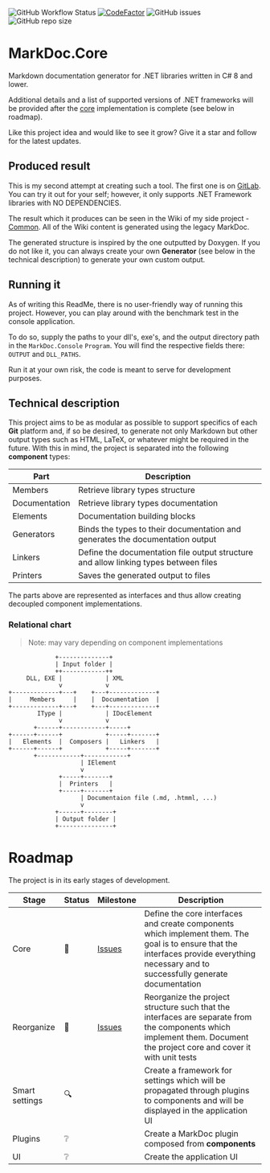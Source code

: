 ![GitHub Workflow Status](https://img.shields.io/github/workflow/status/hailstorm75/MarkDoc.Core/.NET%20Core) [![CodeFactor](https://www.codefactor.io/repository/github/hailstorm75/markdoc.core/badge)](https://www.codefactor.io/repository/github/hailstorm75/markdoc.core) ![GitHub issues](https://img.shields.io/github/issues/hailstorm75/MarkDoc.Core) ![GitHub repo size](https://img.shields.io/github/repo-size/hailstorm75/MarkDoc.Core)

# MarkDoc.Core
Markdown documentation generator for .NET libraries written in C# 8 and lower.

Additional details and a list of supported versions of .NET frameworks will be provided after the [core](https://github.com/hailstorm75/MarkDoc.Core/milestone/1) implementation is complete (see below in roadmap).

Like this project idea and would like to see it grow? Give it a star and follow for the latest updates.

## Produced result

This is my second attempt at creating such a tool. The first one is on [GitLab](https://gitlab.com/hailstorm75/markdoc). You can try it out for your self; however, it only supports .NET Framework libraries with NO DEPENDENCIES.

The result which it produces can be seen in the Wiki of my side project - [Common](https://gitlab.com/hailstorm75/Common/-/wikis/home). All of the Wiki content is generated using the legacy MarkDoc.

The generated structure is inspired by the one outputted by Doxygen. If you do not like it, you can always create your own **Generator** (see below in the technical description) to generate your own custom output.

## Running it

As of writing this ReadMe, there is no user-friendly way of running this project. However, you can play around with the benchmark test in the console application.

To do so, supply the paths to your dll's, exe's, and the output directory path in the `MarkDoc.Console` `Program`. You will find the respective fields there: `OUTPUT` and `DLL_PATHS`.

Run it at your own risk, the code is meant to serve for development purposes.

## Technical description

This project aims to be as modular as possible to support specifics of each **Git** platform and, if so be desired, to generate not only Markdown but other output types such as HTML, LaTeX, or whatever might be required in the future.
With this in mind, the project is separated into the following **component** types:

| Part | Description |
| ---- | ----------- |
| Members | Retrieve library types structure |
| Documentation | Retrieve library types documentation |
| Elements | Documentation building blocks |
| Generators | Binds the types to their documentation and generates the documentation output |
| Linkers | Define the documentation file output structure and allow linking types between files |
| Printers | Saves the generated output to files |

The parts above are represented as interfaces and thus allow creating decoupled component implementations.

### Relational chart

> Note: may vary depending on component implementations

```
             +--------------+
             | Input folder |
             ++------------++
     DLL, EXE |            | XML
              v            v
+-------------+---+    +---+-------------+
|     Members     |    |  Documentation  |
+-------------+---+    +---+-------------+
        IType |            | IDocElement
              v            v
       +------+------------+-----+
+------+------+            +-----+-------+
|   Elements  |  Composers |   Linkers   |
+------+------+            +-----+-------+
       +------------+------------+
                    | IElement
                    v
              +-----+-------+
              |  Printers   |
              +-----+-------+
                    | Documentaion file (.md, .htmml, ...)
                    v
             +------+--------+
             | Output folder |
             +---------------+

```

# Roadmap

The project is in its early stages of development.

| Stage | Status   | Milestone | Description |
| ----- | -------- | --------- | ----------- |
| Core  | :hammer: | [Issues](https://github.com/hailstorm75/MarkDoc.Core/milestone/1) | Define the core interfaces and create components which implement them. The goal is to ensure that the interfaces provide everything necessary and to successfully generate documentation |
| Reorganize | :hammer: | [Issues](https://github.com/hailstorm75/MarkDoc.Core/milestone/2)  | Reorganize the project structure such that the interfaces are separate from the components which implement them. Document the project core and cover it with unit tests |
| Smart settings   | :mag: |    | Create a framework for settings which will be propagated through plugins to components and will be displayed in the application UI |
| Plugins | :grey_question: |  | Create a MarkDoc plugin composed from __components__ |
| UI   | :grey_question: |    | Create the application UI |

